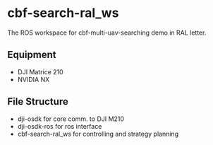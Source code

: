 # cbf-search-ral_ws

The ROS workspace for cbf-multi-uav-searching demo in RAL letter.

## Equipment

- DJI Matrice 210
- NVIDIA NX

## File Structure

- dji-osdk for core comm. to DJI M210
- dji-osdk-ros for ros interface
- cbf-search-ral_ws for controlling and strategy planning
